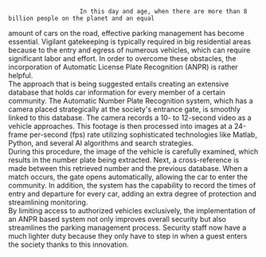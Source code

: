                         In this day and age, when there are more than 8 billion people on the planet and an equal 
amount of cars on the road, effective parking management has become essential. Vigilant gatekeeping is 
typically required in big residential areas because to the entry and egress of numerous vehicles, which can 
require significant labor and effort. In order to overcome these obstacles, the incorporation of Automatic 
License Plate Recognition (ANPR) is rather helpful.  
The approach that is being suggested entails creating an extensive database that holds car information for 
every member of a certain community. The Automatic Number Plate Recognition system, which has a camera 
placed strategically at the society's entrance gate, is smoothly linked to this database. The camera records a 
10- to 12-second video as a vehicle approaches. This footage is then processed into images at a 24-frame
per-second (fps) rate utilizing sophisticated technologies like Matlab, Python, and several AI algorithms and 
search strategies.  
During this procedure, the image of the vehicle is carefully examined, which results in the number plate 
being extracted. Next, a cross-reference is made between this retrieved number and the previous database. 
When a match occurs, the gate opens automatically, allowing the car to enter the community. In addition, 
the system has the capability to record the times of entry and departure for every car, adding an extra degree 
of protection and streamlining monitoring.  
By limiting access to authorized vehicles exclusively, the implementation of an ANPR based system not only 
improves overall security but also streamlines the parking management process. Security staff now have a 
much lighter duty because they only have to step in when a guest enters the society thanks to this innovation.   
